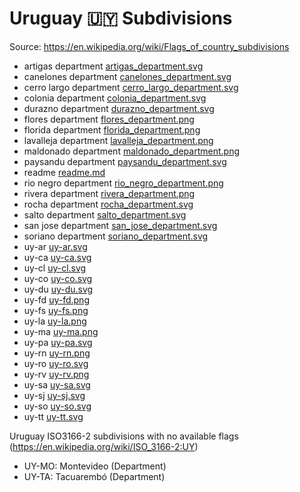# Uruguay 🇺🇾 Subdivisions

Source: https://en.wikipedia.org/wiki/Flags_of_country_subdivisions

* artigas department [artigas_department.svg](https://github.com/amckenna41/iso3166-flag-icons/blob/main/iso3166-2-icons/UY/artigas_department.svg)
* canelones department [canelones_department.svg](https://github.com/amckenna41/iso3166-flag-icons/blob/main/iso3166-2-icons/UY/canelones_department.svg)
* cerro largo department [cerro_largo_department.svg](https://github.com/amckenna41/iso3166-flag-icons/blob/main/iso3166-2-icons/UY/cerro_largo_department.svg)
* colonia department [colonia_department.svg](https://github.com/amckenna41/iso3166-flag-icons/blob/main/iso3166-2-icons/UY/colonia_department.svg)
* durazno department [durazno_department.svg](https://github.com/amckenna41/iso3166-flag-icons/blob/main/iso3166-2-icons/UY/durazno_department.svg)
* flores department [flores_department.png](https://github.com/amckenna41/iso3166-flag-icons/blob/main/iso3166-2-icons/UY/flores_department.png)
* florida department [florida_department.png](https://github.com/amckenna41/iso3166-flag-icons/blob/main/iso3166-2-icons/UY/florida_department.png)
* lavalleja department [lavalleja_department.png](https://github.com/amckenna41/iso3166-flag-icons/blob/main/iso3166-2-icons/UY/lavalleja_department.png)
* maldonado department [maldonado_department.png](https://github.com/amckenna41/iso3166-flag-icons/blob/main/iso3166-2-icons/UY/maldonado_department.png)
* paysandu department [paysandu_department.svg](https://github.com/amckenna41/iso3166-flag-icons/blob/main/iso3166-2-icons/UY/paysandu_department.svg)
* readme [readme.md](https://github.com/amckenna41/iso3166-flag-icons/blob/main/iso3166-2-icons/UY/readme.md)
* rio negro department [rio_negro_department.png](https://github.com/amckenna41/iso3166-flag-icons/blob/main/iso3166-2-icons/UY/rio_negro_department.png)
* rivera department [rivera_department.png](https://github.com/amckenna41/iso3166-flag-icons/blob/main/iso3166-2-icons/UY/rivera_department.png)
* rocha department [rocha_department.svg](https://github.com/amckenna41/iso3166-flag-icons/blob/main/iso3166-2-icons/UY/rocha_department.svg)
* salto department [salto_department.svg](https://github.com/amckenna41/iso3166-flag-icons/blob/main/iso3166-2-icons/UY/salto_department.svg)
* san jose department [san_jose_department.svg](https://github.com/amckenna41/iso3166-flag-icons/blob/main/iso3166-2-icons/UY/san_jose_department.svg)
* soriano department [soriano_department.svg](https://github.com/amckenna41/iso3166-flag-icons/blob/main/iso3166-2-icons/UY/soriano_department.svg)
* uy-ar [uy-ar.svg](https://github.com/amckenna41/iso3166-flag-icons/blob/main/iso3166-2-icons/UY/uy-ar.svg)
* uy-ca [uy-ca.svg](https://github.com/amckenna41/iso3166-flag-icons/blob/main/iso3166-2-icons/UY/uy-ca.svg)
* uy-cl [uy-cl.svg](https://github.com/amckenna41/iso3166-flag-icons/blob/main/iso3166-2-icons/UY/uy-cl.svg)
* uy-co [uy-co.svg](https://github.com/amckenna41/iso3166-flag-icons/blob/main/iso3166-2-icons/UY/uy-co.svg)
* uy-du [uy-du.svg](https://github.com/amckenna41/iso3166-flag-icons/blob/main/iso3166-2-icons/UY/uy-du.svg)
* uy-fd [uy-fd.png](https://github.com/amckenna41/iso3166-flag-icons/blob/main/iso3166-2-icons/UY/uy-fd.png)
* uy-fs [uy-fs.png](https://github.com/amckenna41/iso3166-flag-icons/blob/main/iso3166-2-icons/UY/uy-fs.png)
* uy-la [uy-la.png](https://github.com/amckenna41/iso3166-flag-icons/blob/main/iso3166-2-icons/UY/uy-la.png)
* uy-ma [uy-ma.png](https://github.com/amckenna41/iso3166-flag-icons/blob/main/iso3166-2-icons/UY/uy-ma.png)
* uy-pa [uy-pa.svg](https://github.com/amckenna41/iso3166-flag-icons/blob/main/iso3166-2-icons/UY/uy-pa.svg)
* uy-rn [uy-rn.png](https://github.com/amckenna41/iso3166-flag-icons/blob/main/iso3166-2-icons/UY/uy-rn.png)
* uy-ro [uy-ro.svg](https://github.com/amckenna41/iso3166-flag-icons/blob/main/iso3166-2-icons/UY/uy-ro.svg)
* uy-rv [uy-rv.png](https://github.com/amckenna41/iso3166-flag-icons/blob/main/iso3166-2-icons/UY/uy-rv.png)
* uy-sa [uy-sa.svg](https://github.com/amckenna41/iso3166-flag-icons/blob/main/iso3166-2-icons/UY/uy-sa.svg)
* uy-sj [uy-sj.svg](https://github.com/amckenna41/iso3166-flag-icons/blob/main/iso3166-2-icons/UY/uy-sj.svg)
* uy-so [uy-so.svg](https://github.com/amckenna41/iso3166-flag-icons/blob/main/iso3166-2-icons/UY/uy-so.svg)
* uy-tt [uy-tt.svg](https://github.com/amckenna41/iso3166-flag-icons/blob/main/iso3166-2-icons/UY/uy-tt.svg)

Uruguay ISO3166-2 subdivisions with no available flags (https://en.wikipedia.org/wiki/ISO_3166-2:UY)

* UY-MO: Montevideo (Department)
* UY-TA: Tacuarembó (Department)